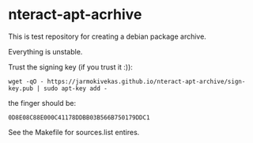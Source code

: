 # nteract-apt-acrhive

This is test repository for creating a debian package archive.

Everything is unstable.

Trust the signing key (if you trust it :)):

    wget -qO - https://jarmokivekas.github.io/nteract-apt-archive/sign-key.pub | sudo apt-key add -
    
    
the finger should be:

    0D8E08C88E000C41178DDBB03B566B750179DDC1


See the Makefile for sources.list entires.
